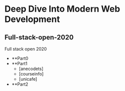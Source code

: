 # Deep Dive Into Modern Web Development 
## Full-stack-open-2020
Full stack open 2020
- **Part0
- **Part1
  - [anecodets]
  - [courseinfo]
  - [unicafe]
- **Part2
